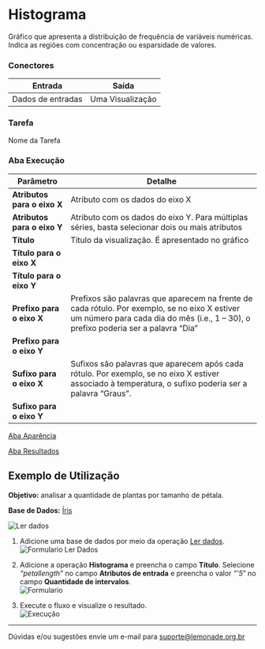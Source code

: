 
# Histograma

Gráfico que apresenta a distribuição de frequência de variáveis numéricas. Indica as regiões com concentração ou esparsidade de valores.

### Conectores
| Entrada | Saída |
| --- | --- |
| Dados de entradas | Uma Visualização |

### Tarefa
Nome da Tarefa

### Aba Execução

| Parâmetro | Detalhe |
| --- | --- |
| **Atributos para o eixo X** | Atributo com os dados do eixo X |
| **Atributos para o eixo Y** | Atributo com os dados do eixo Y. Para múltiplas séries, basta selecionar dois ou mais atributos |
| **Título** | Título da visualização. É apresentado no gráfico |
| **Título para o eixo X** |  |
| **Título para o eixo Y** |  |
| **Prefixo para o eixo X** | Prefixos são palavras que aparecem na frente de cada rótulo. Por exemplo, se no eixo X estiver um número para cada dia do mês (i.e., 1 – 30), o prefixo poderia ser a palavra “Dia” |
| **Prefixo para o eixo Y** |  |
| **Sufixo para o eixo X** | Sufixos são palavras que aparecem após cada rótulo. Por exemplo, se no eixo X estiver associado à temperatura, o sufixo poderia ser a palavra “Graus”. |
| **Sufixo para o eixo Y** |  |

[Aba Aparência][1]

[Aba Resultados][2]


## Exemplo de Utilização
**Objetivo:** analisar a quantidade de plantas por tamanho de pétala.

**Base de Dados:** [Íris][3]
	
![Ler dados](/img/spark/visualizacao-de-dados/histograma/image1.png)

1. Adicione uma base de dados por meio da operação [Ler dados][4].
	![Formulario Ler Dados](/img/spark/visualizacao-de-dados/histograma/image2.png)
	
2.  Adicione a operação **Histograma** e preencha o campo **Título**. Selecione *“petallength”*  no campo **Atributos de entrada** e preencha o valor *“'5*” no campo **Quantidade de intervalos**. \
	![Formulario](/img/spark/visualizacao-de-dados/histograma/image3.png)

3. Execute o fluxo e visualize o resultado. \
	![Execução](/img/spark/visualizacao-de-dados/histograma/image4.png)

-----

Dúvidas e/ou sugestões envie um e-mail para suporte@lemonade.org.br

[1]: /pt-br/spark/documentacao-geral/aba-aparencia.html
[2]: /pt-br/spark/documentacao-geral/aba-resultados.html
[3]: /pt-br/spark/base-de-dados/#iris
[4]: /pt-br/spark/entrada-e-saida/ler-dados.html